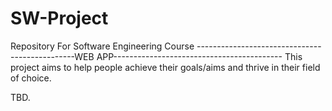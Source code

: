 # SW-Project
Repository For Software Engineering Course
-----------------------------------------------WEB APP------------------------------------------
This project aims to help people achieve their goals/aims and thrive in their field of choice.


TBD.

